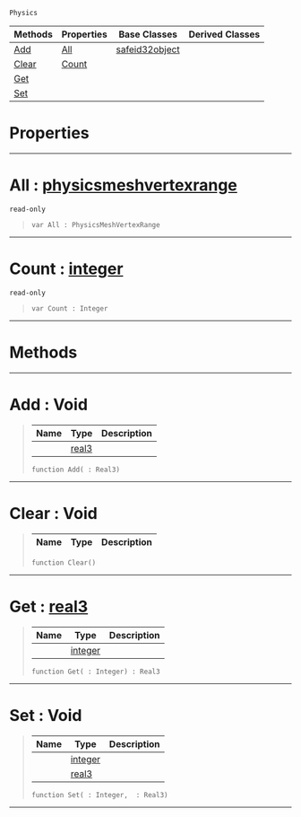  `Physics`

|Methods|Properties|Base Classes|Derived Classes|
|---|---|---|---|
|[ Add](https://github.com/ZilchEngine/ZilchDocs/blob/master/code_reference/class_reference/physicsmeshvertexdata.md#add-void)|[ All](https://github.com/ZilchEngine/ZilchDocs/blob/master/code_reference/class_reference/physicsmeshvertexdata.md#all-zilch-engine-document)|[safeid32object](https://github.com/ZilchEngine/ZilchDocs/blob/master/code_reference/class_reference/safeid32object.md)| |
|[ Clear](https://github.com/ZilchEngine/ZilchDocs/blob/master/code_reference/class_reference/physicsmeshvertexdata.md#clear-void)|[ Count](https://github.com/ZilchEngine/ZilchDocs/blob/master/code_reference/class_reference/physicsmeshvertexdata.md#count-zilch-engine-docume)| | |
|[ Get](https://github.com/ZilchEngine/ZilchDocs/blob/master/code_reference/class_reference/physicsmeshvertexdata.md#get-zilch-engine-document)| | | |
|[ Set](https://github.com/ZilchEngine/ZilchDocs/blob/master/code_reference/class_reference/physicsmeshvertexdata.md#set-void)| | | |


 #  Properties


---  
 #  All : [physicsmeshvertexrange](https://github.com/ZilchEngine/ZilchDocs/blob/master/code_reference/class_reference/physicsmeshvertexrange.md)

 `read-only`

> 
> ``` lang=cpp, name=Nada
> var All : PhysicsMeshVertexRange


---  
 #  Count : [integer](https://github.com/ZilchEngine/ZilchDocs/blob/master/code_reference/nada_base_types/integer.md)

 `read-only`

> 
> ``` lang=cpp, name=Nada
> var Count : Integer


---  
 #  Methods


---  
 #  Add : Void

> 
> |Name|Type|Description|
> |---|---|---|
> ||[real3](https://github.com/ZilchEngine/ZilchDocs/blob/master/code_reference/nada_base_types/real3.md)| |
> ``` lang=cpp, name=Nada
> function Add( : Real3)
> ``` 


---  
 #  Clear : Void

> 
> |Name|Type|Description|
> |---|---|---|
> ``` lang=cpp, name=Nada
> function Clear()
> ``` 


---  
 #  Get : [real3](https://github.com/ZilchEngine/ZilchDocs/blob/master/code_reference/nada_base_types/real3.md)

> 
> |Name|Type|Description|
> |---|---|---|
> ||[integer](https://github.com/ZilchEngine/ZilchDocs/blob/master/code_reference/nada_base_types/integer.md)| |
> ``` lang=cpp, name=Nada
> function Get( : Integer) : Real3
> ``` 


---  
 #  Set : Void

> 
> |Name|Type|Description|
> |---|---|---|
> ||[integer](https://github.com/ZilchEngine/ZilchDocs/blob/master/code_reference/nada_base_types/integer.md)| |
> ||[real3](https://github.com/ZilchEngine/ZilchDocs/blob/master/code_reference/nada_base_types/real3.md)| |
> ``` lang=cpp, name=Nada
> function Set( : Integer,  : Real3)
> ``` 


---  
 

 